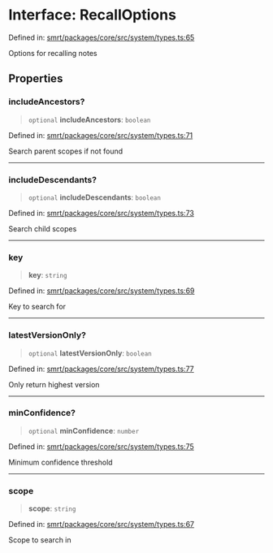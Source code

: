 # Interface: RecallOptions

Defined in: [smrt/packages/core/src/system/types.ts:65](https://github.com/happyvertical/smrt/blob/71a16025d52b026725fd522a392015e67e1d6489/packages/core/src/system/types.ts#L65)

Options for recalling notes

## Properties

### includeAncestors?

> `optional` **includeAncestors**: `boolean`

Defined in: [smrt/packages/core/src/system/types.ts:71](https://github.com/happyvertical/smrt/blob/71a16025d52b026725fd522a392015e67e1d6489/packages/core/src/system/types.ts#L71)

Search parent scopes if not found

***

### includeDescendants?

> `optional` **includeDescendants**: `boolean`

Defined in: [smrt/packages/core/src/system/types.ts:73](https://github.com/happyvertical/smrt/blob/71a16025d52b026725fd522a392015e67e1d6489/packages/core/src/system/types.ts#L73)

Search child scopes

***

### key

> **key**: `string`

Defined in: [smrt/packages/core/src/system/types.ts:69](https://github.com/happyvertical/smrt/blob/71a16025d52b026725fd522a392015e67e1d6489/packages/core/src/system/types.ts#L69)

Key to search for

***

### latestVersionOnly?

> `optional` **latestVersionOnly**: `boolean`

Defined in: [smrt/packages/core/src/system/types.ts:77](https://github.com/happyvertical/smrt/blob/71a16025d52b026725fd522a392015e67e1d6489/packages/core/src/system/types.ts#L77)

Only return highest version

***

### minConfidence?

> `optional` **minConfidence**: `number`

Defined in: [smrt/packages/core/src/system/types.ts:75](https://github.com/happyvertical/smrt/blob/71a16025d52b026725fd522a392015e67e1d6489/packages/core/src/system/types.ts#L75)

Minimum confidence threshold

***

### scope

> **scope**: `string`

Defined in: [smrt/packages/core/src/system/types.ts:67](https://github.com/happyvertical/smrt/blob/71a16025d52b026725fd522a392015e67e1d6489/packages/core/src/system/types.ts#L67)

Scope to search in
